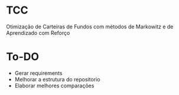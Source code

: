 # TCC
Otimização de Carteiras de Fundos com métodos de Markowitz e de Aprendizado com Reforço

# To-DO
- Gerar requirements
- Melhorar a estrutura do repositorio
- Elaborar melhores comparações
